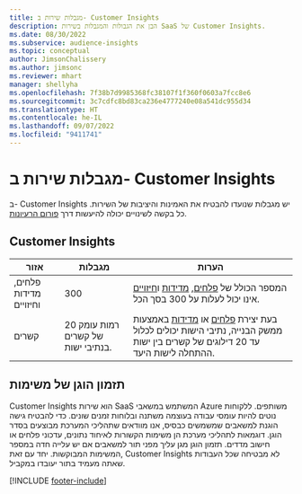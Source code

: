 ```yaml
---
title: מגבלות שירות ב- Customer Insights
description: הבן את הגבולות והמגבלות בשירות SaaS של Customer Insights.
ms.date: 08/30/2022
ms.subservice: audience-insights
ms.topic: conceptual
author: JimsonChalissery
ms.author: jimsonc
ms.reviewer: mhart
manager: shellyha
ms.openlocfilehash: 7f38b7d9985368fc38107f1f360f0603a7fcc8e6
ms.sourcegitcommit: 3c7cdfc8bd83ca236e4777240e08a541dc955d34
ms.translationtype: HT
ms.contentlocale: he-IL
ms.lasthandoff: 09/07/2022
ms.locfileid: "9411741"
---
```

# <a name="service-limits-in-customer-insights"></a>מגבלות שירות ב- Customer Insights

 ב- Customer Insights יש מגבלות שנועדו להבטיח את האמינות והיציבות של השירות. כל בקשה לשינויים יכולה להיעשות דרך [פורום הרעיונות](https://go.microsoft.com/fwlink/?linkid=2074172).

## <a name="customer-insights"></a>Customer Insights

| אזור  | מגבלות  | הערות |
|-------------|---------------------------------------------------------------------|---------------------------------------------------------------------|
| פלחים, מדידות וחיזויים | 300  | המספר הכולל של [פלחים](segments.md), [מדידות](measures.md) ו[חיזויים](predictions-overview.md) אינו יכול לעלות על 300 בסך הכל.  |
| קשרים | 20 רמות עומק של קשרים בנתיבי ישות. | בעת יצירת [פלחים](segments.md) או [מדידות](measures.md) באמצעות ממשק הבנייה, נתיבי הישות יכולים לכלול עד 20 דילוגים של קשרים בין ישות ההתחלה לישות היעד.  |

## <a name="fair-scheduling-of-jobs"></a>תזמון הוגן של משימות

Customer Insights הוא שירות SaaS המשתמש במשאבי Azure משותפים. ללקוחות נוטים להיות עומסי עבודה בעוצמה משתנה ובלוחות זמנים שונים. כדי להבטיח גישה הוגנת למשאבים שמשמשים כבסיס, אנו מוודאים שתהליכי המערכת מבוצעים בסדר הוגן. דוגמאות לתהליכי מערכת הן משימות הקשורות לאיחוד נתונים, עדכוני פלחים או חישוב מדדים. תזמון הוגן מגן עליך מפני תור למשאבים אם יש עלייה חדה במספר המשימות המבוקשות. יחד עם זאת, Customer Insights לא מבטיחה שכל העבודות שאתה מעמיד בתור יעובדו במקביל.

[!INCLUDE [footer-include](includes/footer-banner.md)]
